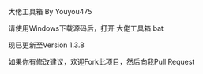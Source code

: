 大佬工具箱 By Youyou475

请使用Windows下载源码后，打开 大佬工具箱.bat

现已更新至Version 1.3.8

如果你有修改建议，欢迎Fork此项目，然后向我Pull Request
